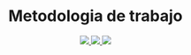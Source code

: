 <div align="center">
  <h1>Metodologia de trabajo</h1>
  <a href="https://docs.google.com/spreadsheets/d/1zfCCeOHZVEXe1XDDzUw37qDnvdS2XXOLDev8995vLFc/edit#gid=2024213599">
<img src="https://img.shields.io/badge/-Drive-green">
</a>
<a href="https://app.mural.co/t/lopaworkspace7627/m/lopaworkspace7627/1676258410175/14ba6570fd72b7a1d9dc6bab3c5cbedba5aa974e?sender=u2db6f391db5674c09eea9582
">
<img src="https://img.shields.io/badge/-Mural-orange">
</a>
<a href="https://trello.com/b/LaHeUOiQ/kanban-equipo-1">
<img src="https://img.shields.io/badge/-Trello-blue">
</a>